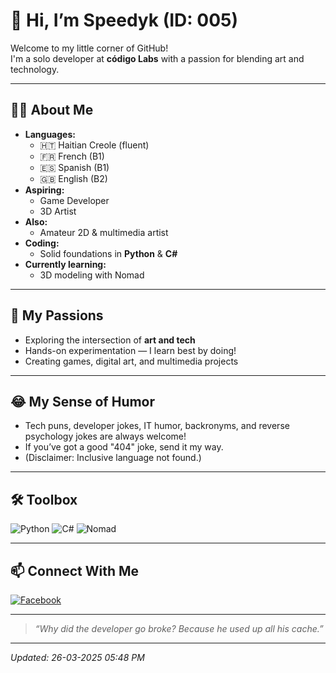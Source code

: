 # 👋 Hi, I’m Speedyk (ID: 005)

Welcome to my little corner of GitHub!  
I'm a solo developer at **código Labs** with a passion for blending art and technology.

---

## 🧑‍💻 About Me

- **Languages:**  
  - 🇭🇹 Haitian Creole (fluent)  
  - 🇫🇷 French (B1)  
  - 🇪🇸 Spanish (B1)  
  - 🇬🇧 English (B2)
- **Aspiring:**  
  - Game Developer  
  - 3D Artist
- **Also:**  
  - Amateur 2D & multimedia artist
- **Coding:**  
  - Solid foundations in **Python** & **C#**
- **Currently learning:**  
  - 3D modeling with Nomad

---

## 🎨 My Passions

- Exploring the intersection of **art and tech**
- Hands-on experimentation — I learn best by doing!
- Creating games, digital art, and multimedia projects

---

## 😂 My Sense of Humor

- Tech puns, developer jokes, IT humor, backronyms, and reverse psychology jokes are always welcome!
- If you’ve got a good "404" joke, send it my way.
- (Disclaimer: Inclusive language not found.)

---

## 🛠️ Toolbox

![Python](https://img.shields.io/badge/Python-3670A0?style=for-the-badge&logo=python&logoColor=ffdd54)
![C#](https://img.shields.io/badge/C%23-239120?style=for-the-badge&logo=c-sharp&logoColor=white)
![Nomad](https://img.shields.io/badge/Nomad-3d%20Modeling-blueviolet?style=for-the-badge)

---

## 📫 Connect With Me

[![Facebook](https://img.shields.io/badge/Facebook-1877F2?style=for-the-badge&logo=facebook&logoColor=white)](https://www.facebook.com/share/16cym7TJHA/)

<!-- Add more links here if you want! -->

---

> _“Why did the developer go broke? Because he used up all his cache.”_

---

_Updated: 26-03-2025 05:48 PM_
